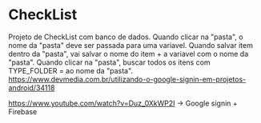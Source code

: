 # CheckList
Projeto de CheckList com banco de dados.
Quando clicar na "pasta", o nome da "pasta" deve ser passada para uma variavel.
Quando salvar item dentro da "pasta", vai salvar o nome do item + a variavel com o nome da "pasta".
Quando clicar na "pasta", buscar todos os itens com TYPE_FOLDER = ao nome da "pasta".
https://www.devmedia.com.br/utilizando-o-google-signin-em-projetos-android/34118

https://www.youtube.com/watch?v=Duz_0XkWP2I -> Google signin + Firebase
